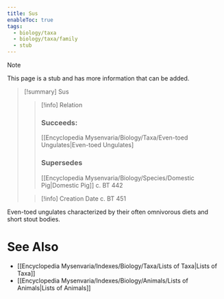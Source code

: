 ```yaml
---
title: Sus
enableToc: true
tags:
  - biology/taxa
  - biology/taxa/family
  - stub
---
```


> [!note]
> This page is a stub and has more information that can be added.

> [!summary] Sus
> > [!info] Relation
> > ### Succeeds:
> > [[Encyclopedia Mysenvaria/Biology/Taxa/Even-toed Ungulates|Even-toed Ungulates]
> > ### Supersedes 
> > [[Encyclopedia Mysenvaria/Biology/Species/Domestic Pig|Domestic Pig]] c. BT 442
>
> > [!info] Creation Date
> > c. BT 451

Even-toed ungulates characterized by their often omnivorous diets and short stout bodies.

# See Also
- [[Encyclopedia Mysenvaria/Indexes/Biology/Taxa/Lists of Taxa|Lists of Taxa]]
- [[Encyclopedia Mysenvaria/Indexes/Biology/Animals/Lists of Animals|Lists of Animals]]
